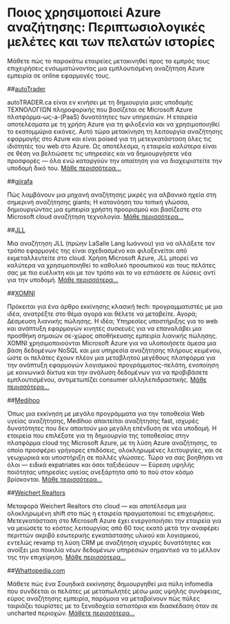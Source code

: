 <properties
    pageTitle="Ποιος χρησιμοποιεί Azure αναζήτησης: Περιπτωσιολογικές μελέτες και των πελατών ιστορίες | Microsoft Azure | Σενάρια χρήστη"
    description="Περιπτωσιολογικές μελέτες και ιστορίες πελατών σχετικά με την αναζήτηση Azure, μια υπηρεσία αναζήτησης φιλοξενούμενη cloud στο Microsoft Azure."
    services="search"
    documentationCenter=""
    authors="HeidiSteen"
    manager="jhubbard"
    editor=""
    tags="azure-portal"/>

<tags
    ms.service="search"
    ms.devlang="NA"
    ms.workload="search"
    ms.topic="article" 
    ms.tgt_pltfrm="na"
    ms.date="08/29/2016"
    ms.author="heidist"/>

# <a name="whos-using-azure-search-case-studies-and-customer-stories"></a>Ποιος χρησιμοποιεί Azure αναζήτησης: Περιπτωσιολογικές μελέτες και των πελατών ιστορίες

Μάθετε πώς το παρακάτω εταιρείες μετακινηθεί προς τα εμπρός τους επιχειρήσεις ενσωματώνοντας μια εμπλουτισμένη αναζήτηση Azure εμπειρία σε online εφαρμογές τους.

##<a name="autotraderhttpscustomersmicrosoftcompagescustomerstoryaspxrecid18596"></a>[autoTrader](https://customers.microsoft.com/Pages/CustomerStory.aspx?recid=18596)

autoTRADER.ca είναι εν κινήσει με τη δημιουργία μιας υποδομής ΤΕΧΝΟΛΟΓΙΏΝ πληροφορικής που βασίζεται σε Microsoft Azure πλατφόρμα-ως-a-(PaaS) δυνατότητες των υπηρεσιών. Η εταιρεία αποτελέσματα με τη χρήση Azure για τη φιλοξενία και να χρησιμοποιηθεί το εκατομμύρια εικόνες. Αυτό τώρα μετακίνηση τη λειτουργία αναζήτησης εφαρμογής στο Azure και είναι poised για τη μετεγκατάσταση όλες τις ιδιότητές του web στο Azure. Ως αποτέλεσμα, η εταιρεία καλύτερα είναι σε θέση να βελτιώσετε τις υπηρεσίες και να δημιουργήσετε νέα προσφορές — όλα ενώ καταργούν την απαίτηση για να διαχειριστείτε την υποδομή δικό του. [Μάθε περισσότερα...](https://customers.microsoft.com/Pages/CustomerStory.aspx?recid=18596)


##<a name="gjirafahttpscustomersmicrosoftcompagescustomerstoryaspxrecid18633"></a>[gjirafa](https://customers.microsoft.com/Pages/CustomerStory.aspx?recid=18633)

Πώς λαμβάνουν μια μηχανή αναζήτησης μικρές για αλβανικά ηχεία στη σημερινή αναζήτησης giants; Η κατανόηση του τοπική γλώσσα, δημιουργώντας μια εμπειρία χρήστη προορισμού και βασίζεστε στο Microsoft cloud αναζήτηση τεχνολογία. [Μάθε περισσότερα...](https://customers.microsoft.com/Pages/CustomerStory.aspx?recid=18633)


##<a name="jllhttpscustomersmicrosoftcompagescustomerstoryaspxrecid18662"></a>[JLL](https://customers.microsoft.com/Pages/CustomerStory.aspx?recid=18662)

Μια αναζήτηση JLL (πρώην LaSalle Lang Ιωάννου) για να αλλάξετε τον τρόπο εφαρμογές της είναι σχεδιασμένο και φιλοξενείται από εκμεταλλευτείτε στο cloud. Χρήση Microsoft Azure, JLL μπορεί να καλύτερα να χρησιμοποιηθεί το καθολικό προσωπικού και τους πελάτες σας με πιο ευέλικτη και με τον τρόπο και το να εστιάσετε σε λύσεις αντί για την υποδομή. [Μάθε περισσότερα...](https://customers.microsoft.com/Pages/CustomerStory.aspx?recid=18662)

##<a name="xomnihttpscustomersmicrosoftcompagescustomerstoryaspxrecid18667"></a>[XOMNI](https://customers.microsoft.com/Pages/CustomerStory.aspx?recid=18667)

Πρόκειται για ένα άρθρο εκκίνησης κλασική tech: προγραμματιστές με μια ιδέα, ανατρέξτε στο θέμα αγορά και θέλετε να μεταβείτε. Αγορά; Δέσμευση λιανικής πώλησης. Η ιδέα; Υπηρεσίες υποστήριξης για το web και ανάπτυξη εφαρμογών κινητές συσκευές για να επαναλάβει μια προσθήκη σημαιών σε-χώρος αποθήκευσης εμπειρία λιανικής πώλησης. XOMNI χρησιμοποιούνται Microsoft Azure για να υλοποιήσετε άμεσα μια βάση δεδομένων NoSQL και μια υπηρεσία αναζήτησης πλήρους κειμένου, ώστε οι πελάτες έχουν πλέον μια μεταβλητού μεγέθους πλατφόρμα για την ανάπτυξη εφαρμογών λογισμικού προγράμματος-πελάτη, ενοποίηση με κοινωνικά δίκτυα και την ανάλυση δεδομένων για να προβιβάσετε εμπλουτισμένου, αντιμετωπίζει consumer αλληλεπιδραστικής. [Μάθε περισσότερα...](https://customers.microsoft.com/Pages/CustomerStory.aspx?recid=18667)


##<a name="medihoohttpscustomersmicrosoftcompagescustomerstoryaspxrecid19540"></a>[Medihoo](https://customers.microsoft.com/Pages/CustomerStory.aspx?recid=19540)

Όπως μια εκκίνηση με μεγάλο προγράμματα για την τοποθεσία Web υγείας αναζήτησης, Medihoo απαιτείται αναζήτησης fast, ισχυρές δυνατότητες που δεν απαιτούν μια μεγάλη επένδυση σε νέα υποδομή. Η εταιρεία που επιλέξατε για τη δημιουργία της τοποθεσίας στην πλατφόρμα cloud της Microsoft Azure, με τη λύση Azure αναζήτησης, το οποίο προσφέρει γρήγορες επιδόσεις, ολοκληρωμένες λειτουργίες, και σε γεωχωρικά και υποστήριξη σε πολλές γλώσσες. Τώρα να σας βοηθήσει να όλοι — ειδικά expatriates και όσοι ταξιδεύουν — Εύρεση υψηλής ποιότητας υπηρεσίες υγείας ανεξάρτητα από το πού στον κόσμο βρίσκονται. [Μάθε περισσότερα...](https://customers.microsoft.com/Pages/CustomerStory.aspx?recid=19540)


##<a name="weichert-realtorshttpscustomersmicrosoftcompagescustomerstoryaspxrecid21252"></a>[Weichert Realtors](https://customers.microsoft.com/Pages/CustomerStory.aspx?recid=21252)

Μεταφορά Weichert Realtors στο cloud — και αποτέλεσμα μια ολοκληρωμένη shift στο πώς η εταιρεία πραγματοποιεί τις επιχειρήσεις. Μετεγκατάσταση στο Microsoft Azure έχει ενεργοποιήσει την εταιρεία για να μειώσετε το κόστος λειτουργίας από 60 τοις εκατό μετά την αναφέρει περιττών ακριβό εσωτερικής εγκατάστασης υλικού και λογισμικού, εντελώς revamp τη λύση CRM με αναζήτηση ισχυρές δυνατότητες και ανοίξει μια ποικιλία νέων δεδομένων υπηρεσιών σημαντικό να το μέλλον της την επιχείρηση. [Μάθε περισσότερα...](https://customers.microsoft.com/Pages/CustomerStory.aspx?recid=21252)

##<a name="whattopediacomsearch-dev-case-study-whattopediamd"></a>[Whattopedia.com](search-dev-case-study-whattopedia.md)

Μάθετε πώς ένα Σουηδικά εκκίνησης δημιουργηθεί μια πύλη infomedia που συνδέεται οι πελάτες με μεταπωλητές μέσω μιας υψηλής συνάφειας, εύρος αναζήτησης εμπειρία, παρόμοια να μεταβαίνουν πώς πύλες ταιριάζει τουρίστες με το ξενοδοχεία εστιατόρια και διασκέδαση όταν σε uncharted περιοχών. [Μάθετε περισσότερα...](search-dev-case-study-whattopedia.md)

<!--Image References -- here for future reference. Had to -->
[1]: ./media/search-case-studies/autotrader_m.png
[2]: ./media/search-case-studies/gjirafa_m.png
[3]: ./media/search-case-studies/JLL_m.png
[4]: ./media/search-case-studies/medihoo_m.png
[5]: ./media/search-case-studies/weichert_m.png
[xomni]: ./media/search-case-studies/xomni_m.png
